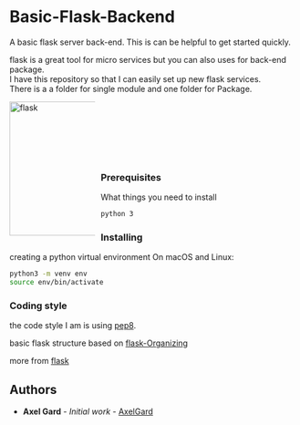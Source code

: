 # Basic-Flask-Backend

A basic flask server back-end.
This is can be helpful to get started quickly.

flask is a great tool for micro services but you can also uses for back-end package. <br >
I have this repository so that I can easily set up new flask services. <br >
There is a a folder for single module and one folder for Package.

<div style="width:150px; height:100px">
<img src="https://upload.wikimedia.org/wikipedia/commons/thumb/3/3c/Flask_logo.svg/1200px-Flask_logo.svg.png"
     width="600" height="235" alt="flask"
     style="float: left; margin-right: 10px;" />
</div>

### Prerequisites

What things you need to install

```bash
python 3
```

### Installing
creating a python virtual environment
On macOS and Linux:

```bash
python3 -m venv env
source env/bin/activate
```

### Coding style

the code style I am is using [pep8](https://pep8.org/).

basic flask structure based on [flask-Organizing](https://exploreflask.com/en/latest/organizing.html)

more from [flask](https://flask.palletsprojects.com)


## Authors

* **Axel Gard** - *Initial work* - [AxelGard](https://github.com/AxelGard)
